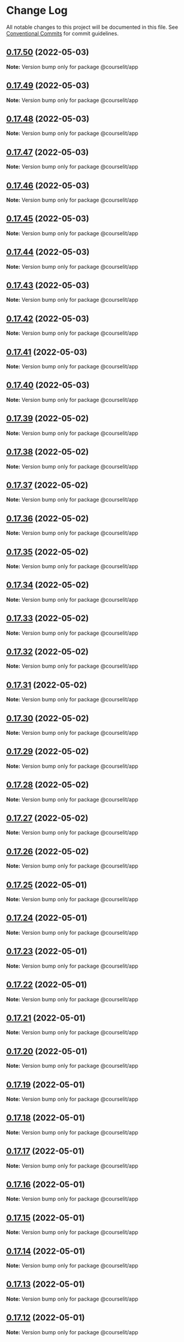 # Change Log

All notable changes to this project will be documented in this file.
See [Conventional Commits](https://conventionalcommits.org) for commit guidelines.

## [0.17.50](https://github.com/codelitdev/courselit/compare/v0.17.49...v0.17.50) (2022-05-03)

**Note:** Version bump only for package @courselit/app

## [0.17.49](https://github.com/codelitdev/courselit/compare/v0.17.48...v0.17.49) (2022-05-03)

**Note:** Version bump only for package @courselit/app

## [0.17.48](https://github.com/codelitdev/courselit/compare/v0.17.47...v0.17.48) (2022-05-03)

**Note:** Version bump only for package @courselit/app

## [0.17.47](https://github.com/codelitdev/courselit/compare/v0.17.46...v0.17.47) (2022-05-03)

**Note:** Version bump only for package @courselit/app

## [0.17.46](https://github.com/codelitdev/courselit/compare/v0.17.45...v0.17.46) (2022-05-03)

**Note:** Version bump only for package @courselit/app

## [0.17.45](https://github.com/codelitdev/courselit/compare/v0.17.44...v0.17.45) (2022-05-03)

**Note:** Version bump only for package @courselit/app

## [0.17.44](https://github.com/codelitdev/courselit/compare/v0.17.43...v0.17.44) (2022-05-03)

**Note:** Version bump only for package @courselit/app

## [0.17.43](https://github.com/codelitdev/courselit/compare/v0.17.42...v0.17.43) (2022-05-03)

**Note:** Version bump only for package @courselit/app

## [0.17.42](https://github.com/codelitdev/courselit/compare/v0.17.41...v0.17.42) (2022-05-03)

**Note:** Version bump only for package @courselit/app

## [0.17.41](https://github.com/codelitdev/courselit/compare/v0.17.40...v0.17.41) (2022-05-03)

**Note:** Version bump only for package @courselit/app

## [0.17.40](https://github.com/codelitdev/courselit/compare/v0.17.39...v0.17.40) (2022-05-03)

**Note:** Version bump only for package @courselit/app

## [0.17.39](https://github.com/codelitdev/courselit/compare/v0.17.38...v0.17.39) (2022-05-02)

**Note:** Version bump only for package @courselit/app

## [0.17.38](https://github.com/codelitdev/courselit/compare/v0.17.37...v0.17.38) (2022-05-02)

**Note:** Version bump only for package @courselit/app

## [0.17.37](https://github.com/codelitdev/courselit/compare/v0.17.36...v0.17.37) (2022-05-02)

**Note:** Version bump only for package @courselit/app

## [0.17.36](https://github.com/codelitdev/courselit/compare/v0.17.35...v0.17.36) (2022-05-02)

**Note:** Version bump only for package @courselit/app

## [0.17.35](https://github.com/codelitdev/courselit/compare/v0.17.34...v0.17.35) (2022-05-02)

**Note:** Version bump only for package @courselit/app

## [0.17.34](https://github.com/codelitdev/courselit/compare/v0.17.33...v0.17.34) (2022-05-02)

**Note:** Version bump only for package @courselit/app

## [0.17.33](https://github.com/codelitdev/courselit/compare/v0.17.32...v0.17.33) (2022-05-02)

**Note:** Version bump only for package @courselit/app

## [0.17.32](https://github.com/codelitdev/courselit/compare/v0.17.31...v0.17.32) (2022-05-02)

**Note:** Version bump only for package @courselit/app

## [0.17.31](https://github.com/codelitdev/courselit/compare/v0.17.30...v0.17.31) (2022-05-02)

**Note:** Version bump only for package @courselit/app

## [0.17.30](https://github.com/codelitdev/courselit/compare/v0.17.29...v0.17.30) (2022-05-02)

**Note:** Version bump only for package @courselit/app

## [0.17.29](https://github.com/codelitdev/courselit/compare/v0.17.28...v0.17.29) (2022-05-02)

**Note:** Version bump only for package @courselit/app

## [0.17.28](https://github.com/codelitdev/courselit/compare/v0.17.27...v0.17.28) (2022-05-02)

**Note:** Version bump only for package @courselit/app

## [0.17.27](https://github.com/codelitdev/courselit/compare/v0.17.26...v0.17.27) (2022-05-02)

**Note:** Version bump only for package @courselit/app

## [0.17.26](https://github.com/codelitdev/courselit/compare/v0.17.25...v0.17.26) (2022-05-02)

**Note:** Version bump only for package @courselit/app

## [0.17.25](https://github.com/codelitdev/courselit/compare/v0.17.24...v0.17.25) (2022-05-01)

**Note:** Version bump only for package @courselit/app

## [0.17.24](https://github.com/codelitdev/courselit/compare/v0.17.23...v0.17.24) (2022-05-01)

**Note:** Version bump only for package @courselit/app

## [0.17.23](https://github.com/codelitdev/courselit/compare/v0.17.22...v0.17.23) (2022-05-01)

**Note:** Version bump only for package @courselit/app

## [0.17.22](https://github.com/codelitdev/courselit/compare/v0.17.21...v0.17.22) (2022-05-01)

**Note:** Version bump only for package @courselit/app

## [0.17.21](https://github.com/codelitdev/courselit/compare/v0.17.20...v0.17.21) (2022-05-01)

**Note:** Version bump only for package @courselit/app

## [0.17.20](https://github.com/codelitdev/courselit/compare/v0.17.19...v0.17.20) (2022-05-01)

**Note:** Version bump only for package @courselit/app

## [0.17.19](https://github.com/codelitdev/courselit/compare/v0.17.18...v0.17.19) (2022-05-01)

**Note:** Version bump only for package @courselit/app

## [0.17.18](https://github.com/codelitdev/courselit/compare/v0.17.17...v0.17.18) (2022-05-01)

**Note:** Version bump only for package @courselit/app

## [0.17.17](https://github.com/codelitdev/courselit/compare/v0.17.16...v0.17.17) (2022-05-01)

**Note:** Version bump only for package @courselit/app

## [0.17.16](https://github.com/codelitdev/courselit/compare/v0.17.15...v0.17.16) (2022-05-01)

**Note:** Version bump only for package @courselit/app

## [0.17.15](https://github.com/codelitdev/courselit/compare/v0.17.13...v0.17.15) (2022-05-01)

**Note:** Version bump only for package @courselit/app

## [0.17.14](https://github.com/codelitdev/courselit/compare/v0.17.13...v0.17.14) (2022-05-01)

**Note:** Version bump only for package @courselit/app

## [0.17.13](https://github.com/codelitdev/courselit/compare/v0.17.12...v0.17.13) (2022-05-01)

**Note:** Version bump only for package @courselit/app

## [0.17.12](https://github.com/codelitdev/courselit/compare/v0.17.11...v0.17.12) (2022-05-01)

**Note:** Version bump only for package @courselit/app
